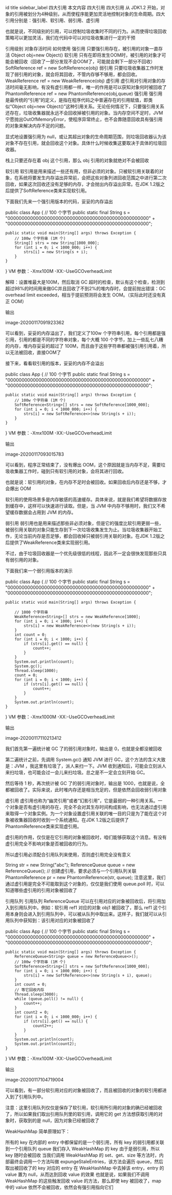 id	title	sidebar_label
四大引用
本文内容
四大引用
四大引用
从 JDK1.2 开始，对象的引用被划分为4种级别，从而使程序能更加灵活地控制对象的生命周期。四大引用分别是：强引用、软引用、弱引用、虚引用

也就是说，不同级别的引用，可以控制垃圾收集时不同的行为。从而使得垃圾回收策略可以更加灵活，我们在代码中可以对垃圾收集进行一定的干预

引用级别                               	对象存活时间	如何使用
强引用	只要强引用存在，被引用的对象一直存活	Object obj=new Object()
软引用	只有在即将发生OOM时，被引用的对象才可能会被回收（回收了一部分发现不会OOM了，可能就会剩下一部分不回收）	SoftReference ref = new SoftReference(obj)
弱引用	只要垃圾收集器工作时发现了弱引用的对象，就会将其回收，不管内存够不够用，都会回收。	WeakReference ref = new WeakReference(obj)
虚引用	虚引用对引用对象的存活时间毫无影响，有没有虚引用都一样，唯一的作用是可以获知对象何时被回收了	PhantomReference ref = new PhantomReference(obj,queue)
强引用
强引用是最传统的“引用”的定义，是指在程序代码之中普遍存在的引用赋值，即类似“Object obj=new Object()”这种引用关系。无论任何情况下，只要强引用关系还存在，垃圾收集器就永远不会回收掉被引用的对象。当内存空间不足时，JVM 宁愿抛出OutOfMemoryError，使程序异常终止，也不会靠随意回收具有强引用的对象来解决内存不足的问题。

显式地设置强引用为 null，或让其超出对象的生命周期范围，则垃圾回收器认为该对象不存在引用，就会回收这个对象。具体什么时候收集这要取决于具体的垃圾回收器。

栈上只要还存在着 obj 这个引用，那么 obj 引用的对象就绝对不会被回收

软引用
软引用是用来描述一些还有用，但非必须的对象。只被软引用关联着的对象，在系统将要发生内存溢出异常前，会把这些对象列进回收范围之中进行第二次回收，如果这次回收还没有足够的内存，才会抛出内存溢出异常。在JDK 1.2版之后提供了SoftReference类来实现软引用。

下面我们先来一个强引用版本的代码，妥妥的内存溢出

public class App {
    // 100 个字节
    public static final String s = "00000000000000000000000000000000000000000000000000" +
            "00000000000000000000000000000000000000000000000000";

    public static void main(String[] args) throws Exception {
        // 100w 个字符串 (1M 个)
        String[] strs = new String[1000_000];
        for (int i = 0; i < 1000_000; i++) {
            strs[i] = new String(s + i);
        }
    }
}
VM 参数：-Xmx100M -XX:-UseGCOverheadLimit

解释：设置堆最大是100M，然后取消 GC 超时的检查，默认有这个检查，检测到超过98%的时间用来做GC并且回收了不到2%的堆内存时，会提前抛出错误：GC overhead limit exceeded，相当于提前预测将会发生 OOM。（实际此时还没有真正 OOM）

输出

image-20200117091923362

可以看到，妥妥的内存溢出了，我们定义了100w 个字符串引用，每个引用都是强引用，引用的都是不同的字符串对象，每个大概 100 个字节，加上一些乱七八糟的内存，堆内存妥妥的超过了 100M，而且由于这些字符串都被强引用引用着，所以无法被回收，直接OOM了

接下来，看看软引用的版本，妥妥的内存不会溢出

public class App {
    // 100 个字节
    public static final String s = "00000000000000000000000000000000000000000000000000" +
            "00000000000000000000000000000000000000000000000000";

    public static void main(String[] args) throws Exception {
        // 100w 个字符串 (1M 个)
        SoftReference<String>[] strs = new SoftReference[1000_000];
        for (int i = 0; i < 1000_000; i++) {
            strs[i] = new SoftReference<>(new String(s + i));
        }
    }
}
VM 参数：-Xmx100M -XX:-UseGCOverheadLimit

输出

image-20200117093015783

可以看到，程序正常结束了，没有爆出 OOM，这个原因就是当内存不足，需要垃圾收集器工作时，碰到只有软引用的对象，会将其进行回收。

也就是说：软引用的对象，在内存不足时会被回收。如果回收后内存还是不够，才会爆出 OOM

软引用的使用场景多是内存敏感的高速缓存。具体来说，就是我们希望将数据存放到缓存中，这样可以快速进行读取。但是，当 JVM 中内存不够用时，我们又不希望缓存数据会占用到 JVM 的内存。

弱引用
弱引用也是用来描述那些非必须对象，但是它的强度比软引用更弱一些，被弱引用关联的对象只能生存到下一次垃圾收集发生为止。当垃圾收集器开始工作，无论当前内存是否足够，都会回收掉只被弱引用关联的对象。在JDK 1.2版之后提供了WeakReference类来实现弱引用。

不过，由于垃圾回收器是一个优先级很低的线程，因此不一定会很快发现那些只具有弱引用的对象。

下面我们来一个弱引用版本的演示

public class App {
    // 100 个字节
    public static final String s = "00000000000000000000000000000000000000000000000000" +
            "00000000000000000000000000000000000000000000000000";

    public static void main(String[] args) throws Exception {

        // 1000 个字符串
        WeakReference<String>[] strs = new WeakReference[1000];
        for (int i = 0; i < 1000; i++) {
            strs[i] = new WeakReference<>(new String(s + i));
        }
        int count = 0;
        for (int i = 0; i < 1000; i++) {
            if (strs[i].get() == null) {
                count++;
            }
        }
        System.out.println(count);
        System.gc();
        Thread.sleep(1000);
        count = 0;
        for (int i = 0; i < 1000; i++) {
            if (strs[i].get() == null) {
                count++;
            }
        }
        System.out.println(count);
    }
}
VM 参数：-Xmx1000M -XX:-UseGCOverheadLimit

输出

image-20200117110213412

我们首先第一遍统计被 GC 了的弱引用对象时，输出是 0，也就是全都没被回收

第二遍统计之前，先调用 System.gc() 通知 JVM 进行 GC，这个方法的含义大致是：JVM ，我这里有垃圾了，派人来扫一下。JVM 收到通知后，可能会立刻派人来扫垃圾，也可能会过一会儿来扫垃圾。总之是不一定会立刻开始 GC。

然后等待 1 秒，再次统计被 GC 了的弱引用对象时，输出是 1000，也就是说，全都被回收了。实际来说，此时堆内存还是相当充足的，但是依然会回收弱引用对象

虚引用
虚引用也称为“幽灵引用”或者“幻影引用”，它是最弱的一种引用关系。一个对象是否有虚引用的存在，完全不会对其生存时间构成影响，也无法通过虚引用来取得一个对象实例。为一个对象设置虚引用关联的唯一目的只是为了能在这个对象被收集器回收时收到一个系统通知。在JDK 1.2版之后提供了PhantomReference类来实现虚引用。

虚引用的作用，仅仅是在它引用的对象被回收时，咱们能够获取这个消息。有没有虚引用完全不影响对象是否被回收的行为。

所以虚引用必须配合引用队列来使用，否则虚引用完全没有意义

String str = new String("abc");
    ReferenceQueue queue = new ReferenceQueue();
    // 创建虚引用，要求必须与一个引用队列关联
    PhantomReference pr = new PhantomReference(str, queue);
注意这里，我们通过虚引用是完全不可能取到这个对象的，仅仅是我们使用 queue.poll 时，可以知道哪些虚引用的引用对象被回收了

引用队列
引用队列 ReferenceQueue 可以在引用对应的对象被回收后，将引用加入到引用队列中。例如：软引用 ref1 对应的对象 obj1 被回收了，那么 ref1 这个引用本身则会进入到引用队列中，可以被从队列中取出来。这样子，我们就可以从引用队列中获知到：该引用对应的对象被回收了

public class App {
    // 100 个字节
    public static final String s = "00000000000000000000000000000000000000000000000000" +
            "00000000000000000000000000000000000000000000000000";

    public static void main(String[] args) throws Exception {
        ReferenceQueue<String> queue = new ReferenceQueue<>();
        // 100w 个字符串 (1M 个)
        SoftReference<String>[] strs = new SoftReference[1000_000];
        for (int i = 0; i < 1000_000; i++) {
            strs[i] = new SoftReference<>(new String(s + i), queue);
        }
        int count = 0;
        // 等它回收内存
        Thread.sleep(3000);
        while (queue.poll() != null) {
            count++;
        }
        int count2 = 0;
        for (int i = 0; i < 1000_000; i++) {
            if (strs[i].get() == null) {
                count2++;
            }
        }
        System.out.println(count);
        System.out.println(count2);
    }
}
VM 参数：-Xmx100M -XX:-UseGCOverheadLimit

输出

image-20200117104719004

可以看到，有一部分软引用对应的对象被回收了，而且被回收的对象的软引用都进入到了引用队列中。

注意：这里引用队列仅仅是保存了软引用，软引用所引用的对象的确已经被回收了，所以如果我们取出引用队列里的软引用，调用它的 get 方法想获取引用的对象时，获取到的是 null，因为对象已经被回收了

WeakHashMap
简单原理如下：

所有的 key 在内部的 entry 中都保留的是一个弱引用，所有 key 的弱引用都关联到一个引用队列 queue
我们存入 WeakHashMap 的 key 由于是弱引用，所以 key 随时会被回收
当我们调用 WeakHashMap 的 set、get、size 等方法时，内部最终会调用一个方法叫做 expungeStaleEntries，该方法会遍历 queue，然后取出被回收了的 key 对应的 entry
在 WeakHashMap 中去掉该 entry，entry 的 value 置为 null，从而达到回收 value 的效果
也就是说，如果我们不调用 WeakHashMap 的这些触发回收 value 的方法，那么即使 key 被回收了，map 中的 value 依然不会被回收，依然会有强引用指向它们